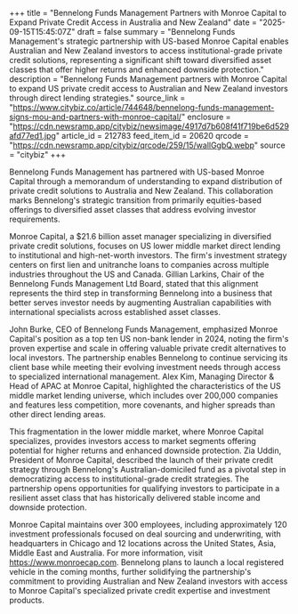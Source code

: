 +++
title = "Bennelong Funds Management Partners with Monroe Capital to Expand Private Credit Access in Australia and New Zealand"
date = "2025-09-15T15:45:07Z"
draft = false
summary = "Bennelong Funds Management's strategic partnership with US-based Monroe Capital enables Australian and New Zealand investors to access institutional-grade private credit solutions, representing a significant shift toward diversified asset classes that offer higher returns and enhanced downside protection."
description = "Bennelong Funds Management partners with Monroe Capital to expand US private credit access to Australian and New Zealand investors through direct lending strategies."
source_link = "https://www.citybiz.co/article/744648/bennelong-funds-management-signs-mou-and-partners-with-monroe-capital/"
enclosure = "https://cdn.newsramp.app/citybiz/newsimage/4917d7b608f41f719be6d529afd77ed1.jpg"
article_id = 212783
feed_item_id = 20620
qrcode = "https://cdn.newsramp.app/citybiz/qrcode/259/15/wallGgbQ.webp"
source = "citybiz"
+++

<p>Bennelong Funds Management has partnered with US-based Monroe Capital through a memorandum of understanding to expand distribution of private credit solutions to Australia and New Zealand. This collaboration marks Bennelong's strategic transition from primarily equities-based offerings to diversified asset classes that address evolving investor requirements.</p><p>Monroe Capital, a $21.6 billion asset manager specializing in diversified private credit solutions, focuses on US lower middle market direct lending to institutional and high-net-worth investors. The firm's investment strategy centers on first lien and unitranche loans to companies across multiple industries throughout the US and Canada. Gillian Larkins, Chair of the Bennelong Funds Management Ltd Board, stated that this alignment represents the third step in transforming Bennelong into a business that better serves investor needs by augmenting Australian capabilities with international specialists across established asset classes.</p><p>John Burke, CEO of Bennelong Funds Management, emphasized Monroe Capital's position as a top ten US non-bank lender in 2024, noting the firm's proven expertise and scale in offering valuable private credit alternatives to local investors. The partnership enables Bennelong to continue servicing its client base while meeting their evolving investment needs through access to specialized international management. Alex Kim, Managing Director & Head of APAC at Monroe Capital, highlighted the characteristics of the US middle market lending universe, which includes over 200,000 companies and features less competition, more covenants, and higher spreads than other direct lending areas.</p><p>This fragmentation in the lower middle market, where Monroe Capital specializes, provides investors access to market segments offering potential for higher returns and enhanced downside protection. Zia Uddin, President of Monroe Capital, described the launch of their private credit strategy through Bennelong's Australian-domiciled fund as a pivotal step in democratizing access to institutional-grade credit strategies. The partnership opens opportunities for qualifying investors to participate in a resilient asset class that has historically delivered stable income and downside protection.</p><p>Monroe Capital maintains over 300 employees, including approximately 120 investment professionals focused on deal sourcing and underwriting, with headquarters in Chicago and 12 locations across the United States, Asia, Middle East and Australia. For more information, visit <a href="https://www.monroecap.com" rel="nofollow" target="_blank">https://www.monroecap.com</a>. Bennelong plans to launch a local registered vehicle in the coming months, further solidifying the partnership's commitment to providing Australian and New Zealand investors with access to Monroe Capital's specialized private credit expertise and investment products.</p>